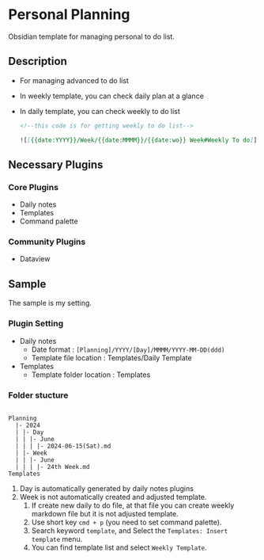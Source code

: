 # Personal Planning

Obsidian template for managing personal to do list.

## Description

- For managing advanced to do list
- In weekly template, you can check daily plan at a glance
- In daily template, you can check weekly to do list

  ```markdown
  <!--this code is for getting weekly to do list-->

  ![[{{date:YYYY}}/Week/{{date:MMMM}}/{{date:wo}} Week#Weekly To do]]
  ```

## Necessary Plugins

### Core Plugins

- Daily notes
- Templates
- Command palette

### Community Plugins

- Dataview

## Sample

The sample is my setting.

### Plugin Setting

- Daily notes
  - Date format : `[Planning]/YYYY/[Day]/MMMM/YYYY-MM-DD(ddd)`
  - Template file location : Templates/Daily Template
- Templates
  - Template folder location : Templates

### Folder stucture

```text

Planning
  |- 2024
  | |- Day
  | | |- June
  | | | |- 2024-06-15(Sat).md
  | |- Week
  | | |- June
  | | | |- 24th Week.md
Templates

```

1. Day is automatically generated by daily notes plugins
2. Week is not automatically created and adjusted template.
   1. If create new daily to do file, at that file you can create weekly markdown file but it is not adjusted template.
   2. Use short key `cmd + p` (you need to set command palette).
   3. Search keyword `template`, and Select the `Templates: Insert template` menu.
   4. You can find template list and select `Weekly Template`.

